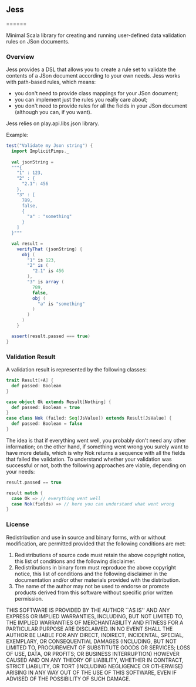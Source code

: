 ## Jess
======

Minimal Scala library for creating and running user-defined data validation rules on JSon documents.

### Overview

Jess provides a DSL that allows you to create a rule set to validate the contents of a JSon document according to your own needs.
Jess works with path-based rules, which means: 
* you don't need to provide class mappings for your JSon document;
* you can implement just the rules you really care about;
* you don't need to provide rules for all the fields in your JSon document (although you can, if you want).

Jess relies on play.api.libs.json library.

Example:
```scala
test("Validate my Json string") {
  import ImplicitPimps._
  
  val jsonString = 
  """{ 
    "1" : 123, 
    "2" : { 
      "2.1": 456 
    },
    "3" : [
      789,
      false,
      {
        "a" : "something"
      }
    ]
  }"""

  val result =
    verifyThat (jsonString) { 
      obj ( 
        "1" is 123,
        "2" is (
          "2.1" is 456
        ),
        "3" is array (
          789,
          false,
          obj (
            "a" is "something"
          )
        )
      )
    }

  assert(result.passed === true)
}
```

### Validation Result

A validation result is represented by the following classes:
```scala
trait Result[+A] {
  def passed: Boolean
}

case object Ok extends Result[Nothing] {
  def passed: Boolean = true
}
case class Nok (failed: Seq[JsValue]) extends Result[JsValue] {
  def passed: Boolean = false
}
```

The idea is that if everything went well, you probably don't need any other information; on the other hand, if something went wrong you surely want to have more details, which is why Nok returns a sequence with all the fields that failed the validation. To understand whether your validation was successful or not, both the following approaches are viable, depending on your needs:

```scala
result.passed == true
```

```scala
result match {
  case Ok => // everything went well
  case Nok(fields) => // here you can understand what went wrong
}
```

### License

Redistribution and use in source and binary forms, with or without
modification, are permitted provided that the following conditions
are met:
1. Redistributions of source code must retain the above copyright
   notice, this list of conditions and the following disclaimer.
2. Redistributions in binary form must reproduce the above copyright
   notice, this list of conditions and the following disclaimer in the
   documentation and/or other materials provided with the distribution.
3. The name of the author may not be used to endorse or promote products
   derived from this software without specific prior written permission.

THIS SOFTWARE IS PROVIDED BY THE AUTHOR ``AS IS'' AND ANY EXPRESS OR
IMPLIED WARRANTIES, INCLUDING, BUT NOT LIMITED TO, THE IMPLIED WARRANTIES
OF MERCHANTABILITY AND FITNESS FOR A PARTICULAR PURPOSE ARE DISCLAIMED.
IN NO EVENT SHALL THE AUTHOR BE LIABLE FOR ANY DIRECT, INDIRECT,
INCIDENTAL, SPECIAL, EXEMPLARY, OR CONSEQUENTIAL DAMAGES (INCLUDING, BUT
NOT LIMITED TO, PROCUREMENT OF SUBSTITUTE GOODS OR SERVICES; LOSS OF USE,
DATA, OR PROFITS; OR BUSINESS INTERRUPTION) HOWEVER CAUSED AND ON ANY
THEORY OF LIABILITY, WHETHER IN CONTRACT, STRICT LIABILITY, OR TORT
(INCLUDING NEGLIGENCE OR OTHERWISE) ARISING IN ANY WAY OUT OF THE USE OF
THIS SOFTWARE, EVEN IF ADVISED OF THE POSSIBILITY OF SUCH DAMAGE.